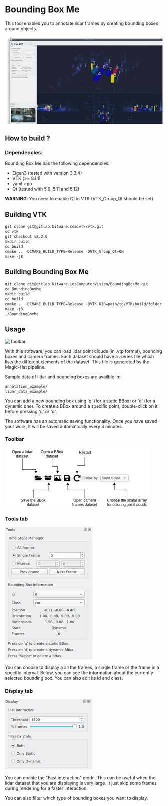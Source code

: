 # Bounding Box Me

This tool enables you to annotate lidar frames by creating bounding boxes around objects.

![Toolbar](doc/BoundingBoxMe.png)


## How to build ?


### Dependencies:

Bounding Box Me has the following dependencies:

- Eigen3 (tested with version 3.3.4)
- VTK (>= 8.1.1)
- yaml-cpp
- Qt (tested with 5.9, 5.11 and 5.12)

 **WARNING**:  You need to enable Qt in VTK (VTK_Group_Qt should be set)


 ## Building VTK
 ```
 git clone git@gitlab.kitware.com:vtk/vtk.git
 cd vtk
 git checkout v8.2.0
 mkdir build
 cd build
 cmake .. -DCMAKE_BUILD_TYPE=Release -DVTK_Group_Qt=ON
 make -j8
 ```


 ## Building Bounding Box Me

 ```
 git clone git@gitlab.kitware.io:ComputerVision/BoundingBoxMe.git
 cd BoundingBoxMe
 mkdir build
 cd build
 cmake .. -DCMAKE_BUILD_TYPE=Release -DVTK_DIR=path/to/VTK/build/folder
 make -j8
 ./BoundingBoxMe
 ```

## Usage

![Toolbar](doc/presentation.gif)


With this software, you can load lidar point clouds (in .vtp format), bounding boxes and camera frames.
Each dataset should have a .series file which lists the different elements of the dataset. This file is generated by the Magic-Hat pipeline.

Sample data of lidar and bounding boxes are availble in:
```
annotation_example/
lidar_data_example/
```

You can add a new bounding box using 'q' (for a static BBox) or 'd' (for a dynamic one).
To create a BBox around a specific point, double-click on it before pressing 'q' or 'd'.

The software has an automatic saving functionality. Once you have saved your work, it will be saved automatically every 3 minutes.

### Toolbar
![Toolbar](doc/Toolbar_help.png)

### Tools tab

![Toolbar](doc/tools_tab.png)

You can choose to display a all the frames, a single frame or the frame in a specific interval. Below, you can see the information about the currently selected bounding box. You can also edit its id and class.


### Display tab

![Display tab](doc/display_tab.png)

You can enable the "Fast interaction" mode. This can be useful when the lidar dataset that you are displaying is very large. It just skip some frames during rendering for a faster interaction.

You can also filter which type of bounding boxes you want to display.
